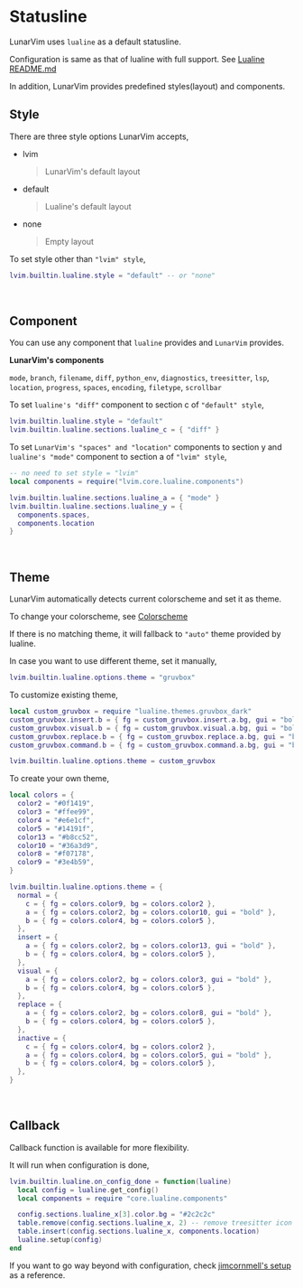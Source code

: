 # Statusline

LunarVim uses `lualine` as a default statusline.

Configuration is same as that of lualine with full support. See [Lualine README.md](https://github.com/nvim-lualine/lualine.nvim/blob/master/README.md)

In addition, LunarVim provides predefined styles(layout) and components.

## Style

There are three style options LunarVim accepts,

- lvim
  > LunarVim's default layout
- default
  > Lualine's default layout
- none
  > Empty layout

To set style other than `"lvim" style`,

```lua
lvim.builtin.lualine.style = "default" -- or "none"
```

<br />

## Component

You can use any component that `lualine` provides and `LunarVim` provides.

**LunarVim's components**

`mode`, `branch`, `filename`, `diff`, `python_env`, `diagnostics`, `treesitter`, `lsp`, `location`, `progress`, `spaces`, `encoding`, `filetype`, `scrollbar`

To set `lualine's "diff"` component to section c of `"default" style`,

```lua
lvim.builtin.lualine.style = "default"
lvim.builtin.lualine.sections.lualine_c = { "diff" }
```

To set `LunarVim's "spaces" and "location"` components to section y and `lualine's "mode"` component to section a of `"lvim" style`,

```lua
-- no need to set style = "lvim"
local components = require("lvim.core.lualine.components")

lvim.builtin.lualine.sections.lualine_a = { "mode" }
lvim.builtin.lualine.sections.lualine_y = {
  components.spaces,
  components.location
}
```

<br />

## Theme

LunarVim automatically detects current colorscheme and set it as theme.

To change your colorscheme, see [Colorscheme](./03-colorschemes.md)

If there is no matching theme, it will fallback to `"auto"` theme provided by lualine.

In case you want to use different theme, set it manually,

```lua
lvim.builtin.lualine.options.theme = "gruvbox"
```

To customize existing theme,
```lua
local custom_gruvbox = require "lualine.themes.gruvbox_dark"
custom_gruvbox.insert.b = { fg = custom_gruvbox.insert.a.bg, gui = "bold" }
custom_gruvbox.visual.b = { fg = custom_gruvbox.visual.a.bg, gui = "bold" }
custom_gruvbox.replace.b = { fg = custom_gruvbox.replace.a.bg, gui = "bold" }
custom_gruvbox.command.b = { fg = custom_gruvbox.command.a.bg, gui = "bold" }

lvim.builtin.lualine.options.theme = custom_gruvbox
```

To create your own theme,

```lua
local colors = {
  color2 = "#0f1419",
  color3 = "#ffee99",
  color4 = "#e6e1cf",
  color5 = "#14191f",
  color13 = "#b8cc52",
  color10 = "#36a3d9",
  color8 = "#f07178",
  color9 = "#3e4b59",
}

lvim.builtin.lualine.options.theme = {
  normal = {
    c = { fg = colors.color9, bg = colors.color2 },
    a = { fg = colors.color2, bg = colors.color10, gui = "bold" },
    b = { fg = colors.color4, bg = colors.color5 },
  },
  insert = {
    a = { fg = colors.color2, bg = colors.color13, gui = "bold" },
    b = { fg = colors.color4, bg = colors.color5 },
  },
  visual = {
    a = { fg = colors.color2, bg = colors.color3, gui = "bold" },
    b = { fg = colors.color4, bg = colors.color5 },
  },
  replace = {
    a = { fg = colors.color2, bg = colors.color8, gui = "bold" },
    b = { fg = colors.color4, bg = colors.color5 },
  },
  inactive = {
    c = { fg = colors.color4, bg = colors.color2 },
    a = { fg = colors.color4, bg = colors.color5, gui = "bold" },
    b = { fg = colors.color4, bg = colors.color5 },
  },
}
```

<br />

## Callback

Callback function is available for more flexibility.

It will run when configuration is done,

```lua
lvim.builtin.lualine.on_config_done = function(lualine)
  local config = lualine.get_config()
  local components = require "core.lualine.components"

  config.sections.lualine_x[3].color.bg = "#2c2c2c"
  table.remove(config.sections.lualine_x, 2) -- remove treesitter icon
  table.insert(config.sections.lualine_x, components.location)
  lualine.setup(config)
end
```

If you want to go way beyond with configuration, check [jimcornmell's setup](https://github.com/jimcornmell/lvim/blob/main/lua/user/lualine.lua) as a reference.

